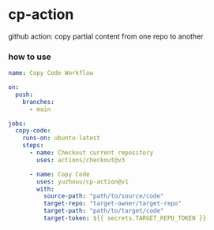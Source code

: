# cp-action

github action: copy partial content from one repo to another

### how to use

```yml
name: Copy Code Workflow

on:
  push:
    branches:
      - main

jobs:
  copy-code:
    runs-on: ubuntu-latest
    steps:
      - name: Checkout current repository
        uses: actions/checkout@v3

      - name: Copy Code
        uses: yuzhouu/cp-action@v1
        with:
          source-path: "path/to/source/code"
          target-repo: "target-owner/target-repo"
          target-path: "path/to/target/code"
          target-token: ${{ secrets.TARGET_REPO_TOKEN }}
```
